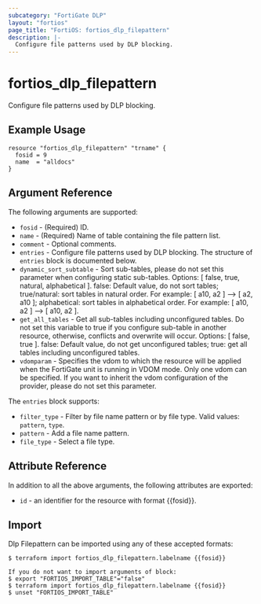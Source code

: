 ```yaml
---
subcategory: "FortiGate DLP"
layout: "fortios"
page_title: "FortiOS: fortios_dlp_filepattern"
description: |-
  Configure file patterns used by DLP blocking.
---
```


# fortios_dlp_filepattern
Configure file patterns used by DLP blocking.

## Example Usage

```hcl
resource "fortios_dlp_filepattern" "trname" {
  fosid = 9
  name  = "alldocs"
}
```

## Argument Reference

The following arguments are supported:

* `fosid` - (Required) ID.
* `name` - (Required) Name of table containing the file pattern list.
* `comment` - Optional comments.
* `entries` - Configure file patterns used by DLP blocking. The structure of `entries` block is documented below.
* `dynamic_sort_subtable` - Sort sub-tables, please do not set this parameter when configuring static sub-tables. Options: [ false, true, natural, alphabetical ]. false: Default value, do not sort tables; true/natural: sort tables in natural order. For example: [ a10, a2 ] --> [ a2, a10 ]; alphabetical: sort tables in alphabetical order. For example: [ a10, a2 ] --> [ a10, a2 ].
* `get_all_tables` - Get all sub-tables including unconfigured tables. Do not set this variable to true if you configure sub-table in another resource, otherwise, conflicts and overwrite will occur. Options: [ false, true ]. false: Default value, do not get unconfigured tables; true: get all tables including unconfigured tables. 
* `vdomparam` - Specifies the vdom to which the resource will be applied when the FortiGate unit is running in VDOM mode. Only one vdom can be specified. If you want to inherit the vdom configuration of the provider, please do not set this parameter.

The `entries` block supports:

* `filter_type` - Filter by file name pattern or by file type. Valid values: `pattern`, `type`.
* `pattern` - Add a file name pattern.
* `file_type` - Select a file type.


## Attribute Reference

In addition to all the above arguments, the following attributes are exported:
* `id` - an identifier for the resource with format {{fosid}}.

## Import

Dlp Filepattern can be imported using any of these accepted formats:
```
$ terraform import fortios_dlp_filepattern.labelname {{fosid}}

If you do not want to import arguments of block:
$ export "FORTIOS_IMPORT_TABLE"="false"
$ terraform import fortios_dlp_filepattern.labelname {{fosid}}
$ unset "FORTIOS_IMPORT_TABLE"
```
